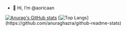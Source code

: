 - 👋 Hi, I’m @aoricaan

[![Anurag's GitHub stats](https://github-readme-stats.vercel.app/api?username=aoricaan&show_icons=true&theme=react)](https://github.com/anuraghazra/github-readme-stats)
[![Top Langs]([https://github-readme-stats.vercel.app/api/top-langs/?username=aoricaan](https://github-readme-stats.vercel.app/api/top-langs/?username=aoricaan&theme=react))](https://github.com/anuraghazra/github-readme-stats)



<!---
aoricaan/aoricaan is a ✨ special ✨ repository because its `README.md` (this file) appears on your GitHub profile.
You can click the Preview link to take a look at your changes.
--->
